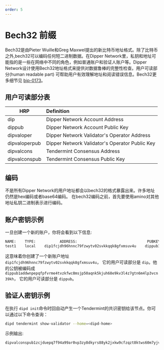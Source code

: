```yaml
---
order: 5
---
```


# Bech32 前缀

Bech32是由Pieter Wuille和Greg Maxwel提出的新比特币地址格式。除了比特币之外,bech32可以编码任何短二进制数据。在Dipper Network里，私钥和地址可能指的是一些在网络中不同的角色，例如普通账户和验证人账户等。Dipper Network设计使用Bech32地址格式来提供对数据鲁棒的完整性检查。用户可读部分(human readable part) 可帮助用户有效理解地址和阅读错误信息。Bech32更多细节见 [bip-0173](https://github.com/bitcoin/bips/blob/master/bip-0173.mediawiki)。

## 用户可读部分表

| HRP | Definition                              |
| --- | :-------------------------------------- |
| dip | Dipper Network Account Address                 |
| dippub | Dipper Network Account Public Key              |
| dipvaloper | Dipper Network Validator's Operator Address    |
| dipvaloperpub | Dipper Network Validator's Operator Public Key |
| dipvalcons | Tendermint Consensus Address            |
| dipvalconspub | Tendermint Consensus Public Key         |

## 编码

不是所有Dipper Network的用户地址都会以bech32的格式暴露出来。许多地址仍然是hex编码或者base64编码。 在bech32编码之前，首先要使用amino对其他地址私钥二进制表示进行编码。

## 账户密钥示例

一旦创建一个新的账户，你将会看到以下信息:

```bash
NAME:    TYPE:           ADDRESS:                                PUBKEY:
test1    local    dip1fcjdh96hnnc79fzwytv02svkkqqk8gfxmsuv4u    dippub1addwnpepqfpfvrme4tvzkfwc8msjp50aqnk5kjuh68e9kv3l4z7gtn6m4lp3vcn39kh
```

这意味着你创建了一个新账户地址 `dip1fcjdh96hnnc79fzwytv02svkkqqk8gfxmsuv4u`， 它的用户可读部分是 `dip`。他的公钥被编码成  `dippub1addwnpepqfpfvrme4tvzkfwc8msjp50aqnk5kjuh68e9kv3l4z7gtn6m4lp3vcn39kh`， 它的用户可读部分是 `dippub`。

## 验证人密钥示例

在执行 `dipd init`命令时回自动产生一个Tendermint的共识密钥给该节点。你可以通过以下命令查询：

```bash
dipd tendermint show-validator --home=<dipd-home>
```

示例输出:

```bash
dipvalconspub1zcjduepq7f94a99ar0vp3zy8dkyrs88yk2jxkw9cfzqzt8ktws60m7yjv6fsgw4mtd
```
